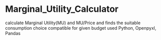 # Marginal_Utility_Calculator
calculate Marginal Utility(MU) and MU/Price and finds the suitable consumption choice compatible for given budget
used Python, Openpyxl, Pandas
